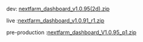 dev: [nextfarm_dashboard_v1.0.95(2d).zip](https://github.com/user-attachments/files/18452619/nextfarm_dashboard_v1.0.95.2d.zip)



live :[nextfarm_dashboard_v1.0.91_r1.zip](https://github.com/user-attachments/files/18321789/nextfarm_dashboard_v1.0.91_r1.zip)


pre-production :[nextfarm_dashboard_V1.0.95_p1.zip](https://github.com/user-attachments/files/18473727/nextfarm_dashboard_V1.0.95_p1.zip)
